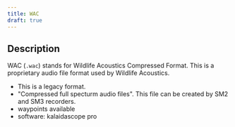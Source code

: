 ```yaml
---
title: WAC
draft: true
---
```


## Description
WAC (`.wac`) stands for Wildlife Acoustics Compressed Format. This is a
proprietary audio file format used by Wildlife Acoustics. 

- This is a legacy format. 
- "Compressed full specturm audio files". This file can be created by SM2 and
SM3 recorders. 
- waypoints available
- software: kalaidascope pro